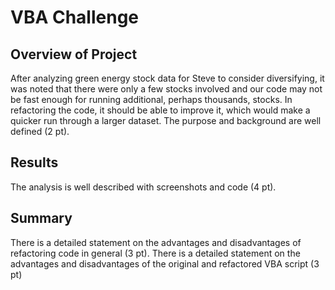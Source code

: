 # VBA Challenge

## Overview of Project
After analyzing green energy stock data for Steve to consider diversifying, it was noted that there were only a few stocks involved and our code may not be fast enough for running additional, perhaps thousands, stocks. In refactoring the code, it should be able to improve it, which would make a quicker run through a larger dataset. 
The purpose and background are well defined (2 pt).
## Results
The analysis is well described with screenshots and code (4 pt).
## Summary
There is a detailed statement on the advantages and disadvantages of refactoring code in general (3 pt).
There is a detailed statement on the advantages and disadvantages of the original and refactored VBA script (3 pt)